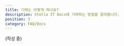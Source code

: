 ```yaml
---
title: 기여는 어떻게 하나요?
description: Stella IT Docs에 기여하는 방법을 알아봅니다.
position: 3
category: FAQ/Docs
---
```


(작성 중)
